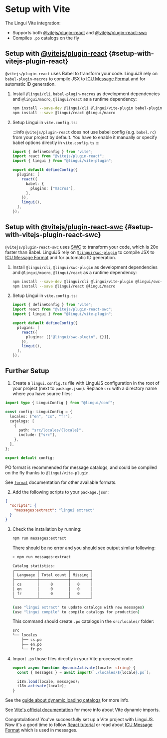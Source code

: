 # Setup with Vite

The Lingui Vite integration:

- Supports both [@vitejs/plugin-react](https://www.npmjs.com/package/@vitejs/plugin-react) and [@vitejs/plugin-react-swc](https://www.npmjs.com/package/@vitejs/plugin-react-swc)
- Compiles `.po` catalogs on the fly

## Setup with [@vitejs/plugin-react](https://www.npmjs.com/package/@vitejs/plugin-react) {#setup-with-vitejs-plugin-react}

`@vitejs/plugin-react` uses Babel to transform your code. LinguiJS rely on `babel-plugin-macros` to compile JSX to [ICU Message Format](/docs/ref/message-format.md) and for automatic ID generation.

1.  Install `@lingui/cli`, `babel-plugin-macros` as development dependencies and `@lingui/macro`, `@lingui/react` as a runtime dependency:

    ```bash npm2yarn
    npm install --save-dev @lingui/cli @lingui/vite-plugin babel-plugin-macros
    npm install --save @lingui/react @lingui/macro
    ```

2.  Setup Lingui in `vite.config.ts`:

    :::info
    `@vitejs/plugin-react` does not use babel config (e.g. `babel.rc`) from your project by default. You have to enable it manually or specify babel options directly in `vite.config.ts`
    :::

    ```ts title="vite.config.ts"
    import { defineConfig } from "vite";
    import react from "@vitejs/plugin-react";
    import { lingui } from "@lingui/vite-plugin";

    export default defineConfig({
      plugins: [
        react({
          babel: {
            plugins: ["macros"],
          },
        }),
        lingui(),
      ],
    });
    ```

## Setup with [@vitejs/plugin-react-swc](https://www.npmjs.com/package/@vitejs/plugin-react-swc) {#setup-with-vitejs-plugin-react-swc}

`@vitejs/plugin-react-swc` uses [SWC](https://swc.rs/) to transform your code, which is 20x faster than Babel. LinguiJS rely on [`@lingui/swc-plugin`](/docs/ref/swc-plugin.md) to compile JSX to [ICU Message Format](/docs/ref/message-format.md) and for automatic ID generation.

1.  Install `@lingui/cli`, `@lingui/swc-plugin` as development dependencies and `@lingui/macro`, `@lingui/react` as a runtime dependency:

    ```bash npm2yarn
    npm install --save-dev @lingui/cli @lingui/vite-plugin @lingui/swc-plugin
    npm install --save @lingui/react @lingui/macro
    ```

2.  Setup Lingui in `vite.config.ts`:

    ```ts title="vite.config.ts"
    import { defineConfig } from "vite";
    import react from "@vitejs/plugin-react-swc";
    import { lingui } from "@lingui/vite-plugin";

    export default defineConfig({
      plugins: [
        react({
          plugins: [["@lingui/swc-plugin", {}]],
        }),
        lingui(),
      ],
    });
    ```

## Further Setup

1. Create a `lingui.config.ts` file with LinguiJS configuration in the root of your project (next to `package.json`). Replace `src` with a directory name where you have source files:

```ts title="lingui.config.ts"
import type { LinguiConfig } from "@lingui/conf";

const config: LinguiConfig = {
  locales: ["en", "cs", "fr"],
  catalogs: [
    {
      path: "src/locales/{locale}",
      include: ["src"],
    },
  ],
};

export default config;
```

PO format is recommended for message catalogs, and could be compiled on the fly thanks to `@lingui/vite-plugin`.

See [`format`](/docs/ref/catalog-formats.md) documentation for other available formats.

2. Add the following scripts to your `package.json`:

```json title="package.json"
{
  "scripts": {
    "messages:extract": "lingui extract"
  }
}
```

3. Check the installation by running:

   ```bash npm2yarn
   npm run messages:extract
   ```

   There should be no error and you should see output similar following:

   ```bash npm2yarn
   > npm run messages:extract

   Catalog statistics:
   ┌──────────┬─────────────┬─────────┐
   │ Language │ Total count │ Missing │
   ├──────────┼─────────────┼─────────┤
   │ cs       │     0       │   0     │
   │ en       │     0       │   0     │
   │ fr       │     0       │   0     │
   └──────────┴─────────────┴─────────┘

   (use "lingui extract" to update catalogs with new messages)
   (use "lingui compile" to compile catalogs for production)
   ```

   This command should create `.po` catalogs in the `src/locales/` folder:

   ```bash
   src
   └── locales
       ├── cs.po
       ├── en.po
       └── fr.po
   ```

4. Import `.po` those files directly in your Vite processed code:

   ```ts
   export async function dynamicActivate(locale: string) {
     const { messages } = await import(`./locales/${locale}.po`);

     i18n.load(locale, messages);
     i18n.activate(locale);
   }
   ```

See the [guide about dynamic loading catalogs](/docs/guides/dynamic-loading-catalogs.md) for more info.

See [Vite's official documentation](https://vitejs.dev/guide/features.html#dynamic-import) for more info about Vite dynamic imports.

Congratulations! You've successfully set up a Vite project with LinguiJS. Now it's a good time to follow [React tutorial](/docs/tutorials/react.md) or read about [ICU Message Format](/docs/ref/message-format.md) which is used in messages.

